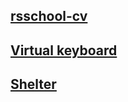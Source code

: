 [rsschool-cv](https://github.com/kosta4310/rsschool-cv/blob/gh-pages/cv.md)   
-------------
[Virtual keyboard](https://kosta4310.github.io/rsschool-cv/virtual-keyboard/dist/)
------------------
[Shelter](https://github.com/kosta4310/rsschool-cv/tree/gh-pages/shelter-dom/pages/main/index.html)   
----------
 

